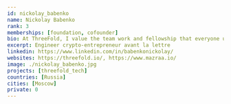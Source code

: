 ```yaml
---
id: nickolay_babenko
name: Nickolay Babenko
rank: 3
memberships: [foundation, cofounder]
bio: At ThreeFold, I value the team work and fellowship that everyone upholds, and this is one of the greatest reasons why I am confident that together, we can create a new better internet for humanity. I have never seen such an incredible team of passionate believers with such strong and humane values and at the same time a deeply qualified team working in an environment full of love. If we only take the team factor, I would believe that this team can produce something world-changing. And in fact, the technology and ecosystem that we are building will change the landscape of internet. I believe ThreeFold will be the next step of internet and cloud growth and will become a foundation of stable digital economy and responsible freedom. 
excerpt: Engineer crypto-entrepreneur avant la lettre
linkedin: https://www.linkedin.com/in/babenkonickolay/
websites: https://threefold.io/, https://www.mazraa.io/
image: ./nickolay_babenko.jpg
projects: [threefold_tech]
countries: [Russia]
cities: [Moscow]
private: 0
---
```



